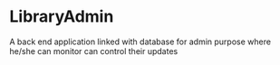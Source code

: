 # LibraryAdmin
A back end application linked with database for admin purpose where he/she can monitor can control their updates 
